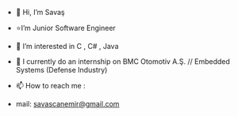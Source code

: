 - 👋 Hi, I’m Savaş  
- ⭐I’m Junior Software Engineer 
- 👀 I’m interested in C , C# , Java 
- 🌱 I currently do an internship on BMC Otomotiv A.Ş.  // Embedded Systems (Defense Industry)
- 📫 How to reach me : 

- mail: savascanemir@gmail.com


<!---
xasheas/xasheas is a ✨ special ✨ repository because its `README.md` (this file) appears on your GitHub profile.
You can click the Preview link to take a look at your changes.
--->
